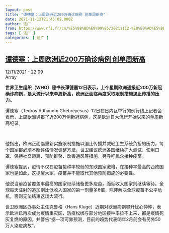 ```yaml
---
layout: post
title: "谭德塞：上周欧洲近200万确诊病例 创单周新高"
date: 2021-11-12T21:45:02.000Z
author: 法广
from: https://www.rfi.fr/cn/%E5%9B%BD%E9%99%85/20211112-%E8%B0%AD%E5%BE%B7%E5%A1%9E-%E4%B8%8A%E5%91%A8%E6%AC%A7%E6%B4%B2%E8%BF%91200%E4%B8%87%E7%A1%AE%E8%AF%8A%E7%97%85%E4%BE%8B-%E5%88%9B%E5%8D%95%E5%91%A8%E6%96%B0%E9%AB%98
tags: [ 法广 ]
categories: [ 法广 ]
---
```

<!--1636753502000-->
[谭德塞：上周欧洲近200万确诊病例 创单周新高](https://www.rfi.fr/cn/%E5%9B%BD%E9%99%85/20211112-%E8%B0%AD%E5%BE%B7%E5%A1%9E-%E4%B8%8A%E5%91%A8%E6%AC%A7%E6%B4%B2%E8%BF%91200%E4%B8%87%E7%A1%AE%E8%AF%8A%E7%97%85%E4%BE%8B-%E5%88%9B%E5%8D%95%E5%91%A8%E6%96%B0%E9%AB%98)
------

<div>
<div>12/11/2021 - 22:09</div>Array<p><strong>                    世界卫生组织（WHO）秘书长谭德塞12日表示，上个星期欧洲通报近200万新冠确诊病例，是大流行以来单周新高，欧洲正面临再度采取限制措施遏止传播的压力。                </strong></p><div >                    <p>谭德塞（Tedros Adhanom Ghebreyesus）12日在日内瓦举行的例行线上记者会表示，上周欧洲通报了近200万例新冠病例，这是欧洲自大流行开始以来的单周新高纪录。</p><p> </p><p>他指出，欧洲正面临重新实施限制措施以遏止传播并减轻卫生系统负担的压力，每个国家都必须不断评估情况调整方法，世卫建议欧洲各国继续扩大测试、使用口罩、保持社交距离、预防群聚、改善通风等措施，另呼吁民众接种疫苗。</p><p>谭德塞提到，疫情不仅在疫苗接种率较低的东欧国家激增，在接种率最高的西欧国家也是如此，这提醒大家，疫苗并不能取代其他预防措施的必要性。</p><p>他说当前疫苗覆盖率最高的国家继续储备更多疫苗，而低收入国家则继续等待。全球每天注射的追加剂比低收入国家的第一剂量多6倍，除非解决全球疫苗不公平危机，否则无法结束这场大流行。</p><p>世卫欧洲区办事处主任克鲁格（Hans Kluge）近期对欧洲病例攀升忧心忡忡，表示欧洲已再次成为疫情重灾区，防疫松绑与部分地区接种率拉不上来，都是疫情死灰复燃的原因。并警告“据一项可靠预测，目前的趋势代表明年2月前会有另外50万人染疫病故”。</p>                                            <div data-selfpromo-newsletter>    </div>    <div data-selfpromo-app>    </div>                </div>
</div>
